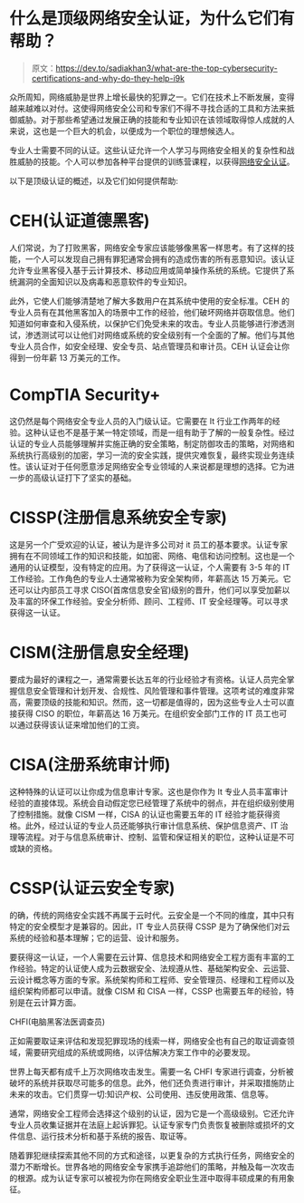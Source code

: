 # 什么是顶级网络安全认证，为什么它们有帮助？

> 原文：<https://dev.to/sadiakhan3/what-are-the-top-cybersecurity-certifications-and-why-do-they-help-i9k>

众所周知，网络威胁是世界上增长最快的犯罪之一。它们在技术上不断发展，变得越来越难以对付。这使得网络安全公司和专家们不得不寻找合适的工具和方法来抵御威胁。对于那些希望通过发展正确的技能和专业知识在该领域取得惊人成就的人来说，这也是一个巨大的机会，以便成为一个职位的理想候选人。

专业人士需要不同的认证。这些认证允许一个人学习与网络安全相关的复杂性和战胜威胁的技能。个人可以参加各种平台提供的训练营课程，以获得[网络安全认证](https://tamuk.quickstart.com/bootcamps/cybersecurity/)。

以下是顶级认证的概述，以及它们如何提供帮助:

# CEH(认证道德黑客)

人们常说，为了打败黑客，网络安全专家应该能够像黑客一样思考。有了这样的技能，一个人可以发现自己拥有罪犯通常会拥有的造成伤害的所有恶意知识。该认证允许专业黑客侵入基于云计算技术、移动应用或简单操作系统的系统。它提供了系统漏洞的全面知识以及病毒和恶意软件的专业知识。

此外，它使人们能够清楚地了解大多数用户在其系统中使用的安全标准。CEH 的专业人员有在其他黑客加入的场景中工作的经验，他们破坏网络并窃取信息。他们知道如何审查和入侵系统，以保护它们免受未来的攻击。专业人员能够进行渗透测试，渗透测试可以让他们对网络或系统的安全级别有一个全面的了解。他们与其他专业人员合作，如安全经理、安全专员、站点管理员和审计员。CEH 认证会让你得到一份年薪 13 万美元的工作。

# CompTIA Security+

这仍然是每个网络安全专业人员的入门级认证。它需要在 It 行业工作两年的经验。这种认证也不是基于某一特定领域，而是一组有助于了解的一般复杂性。经过认证的专业人员能够理解并实施正确的安全策略，制定防御攻击的策略，对网络和系统执行高级别的加密，学习一流的安全实践，提供灾难恢复，最终实现业务连续性。该认证对于任何愿意涉足网络安全专业领域的人来说都是理想的选择。它为进一步的高级认证打下了坚实的基础。

# CISSP(注册信息系统安全专家)

这是另一个广受欢迎的认证，被认为是许多公司对 it 员工的基本要求。认证专家拥有在不同领域工作的知识和技能，如加密、网络、电信和访问控制。这也是一个通用的认证模型，没有特定的应用。为了获得这一认证，个人需要有 3-5 年的 IT 工作经验。工作角色的专业人士通常被称为安全架构师，年薪高达 15 万美元。它还可以让内部员工寻求 CISO(首席信息安全官)级别的晋升，他们可以享受加薪以及丰富的环保工作经验。安全分析师、顾问、工程师、IT 安全经理等。可以寻求获得这一认证。

# CISM(注册信息安全经理)

要成为最好的课程之一，通常需要长达五年的行业经验才有资格。认证人员完全掌握信息安全管理和计划开发、合规性、风险管理和事件管理。这项考试的难度非常高，需要顶级的技能和知识。然而，这一切都是值得的，因为这些专业人士可以直接获得 CISO 的职位，年薪高达 16 万美元。在组织安全部门工作的 IT 员工也可以通过获得该认证来增加他们的工资。

# CISA(注册系统审计师)

这种特殊的认证可以让你成为信息审计专家。这也是你作为 It 专业人员丰富审计经验的直接体现。系统会自动假定您已经管理了系统中的弱点，并在组织级别使用了控制措施。就像 CISM 一样，CISA 的认证也需要五年的 IT 经验才能获得资格。此外，经过认证的专业人员还能够执行审计信息系统、保护信息资产、IT 治理等流程。对于与信息系统审计、控制、监管和保证相关的职位，这种认证是不可或缺的资格。

# CSSP(认证云安全专家)

的确，传统的网络安全实践不再属于云时代。云安全是一个不同的维度，其中只有特定的安全模型才是兼容的。因此，IT 专业人员获得 CSSP 是为了确保他们对云系统的经验和基本理解；它的运营、设计和服务。

要获得这一认证，一个人需要在云计算、信息技术和网络安全工程方面有丰富的工作经验。特定的认证使人成为云数据安全、法规遵从性、基础架构安全、云运营、云设计概念等方面的专家。系统架构师和工程师、安全管理员、经理和工程师以及组织架构师都可以申请。就像 CISM 和 CISA 一样，CSSP 也需要五年的经验，特别是在云计算方面。

CHFI(电脑黑客法医调查员)

正如需要取证来评估和发现犯罪现场的线索一样，网络安全也有自己的取证调查领域，需要研究组成的系统或网络，以评估解决方案工作中的必要发现。

世界上每天都有成千上万次网络攻击发生。需要一名 CHFI 专家进行调查，分析被破坏的系统并获取尽可能多的信息。此外，他们还负责进行审计，并采取措施防止未来的攻击。它们贯穿一切:知识产权、公司使用、违反使用政策、信息等。

通常，网络安全工程师会选择这个级别的认证，因为它是一个高级级别。它还允许专业人员收集证据并在法庭上起诉罪犯。认证专家专门负责恢复被删除或损坏的文件信息、运行技术分析和基于系统的报告、取证等。

随着罪犯继续探索其他不同的方式和途径，以更复杂的方式执行任务，网络安全的潜力不断增长。世界各地的网络安全专家携手追踪他们的策略，并触及每一次攻击的根源。成为认证专家可以被视为你在网络安全职业生涯中取得丰硕成果的有用象征。